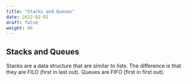 ```yaml
---
title: "Stacks and Queues"
date: 2022-02-02
draft: false
weight: 46
---
```


## Stacks and Queues

Stacks are a data structure that are similar to lists. The difference is that they are FILO (first in last out). Queues are FIFO (first in first out).